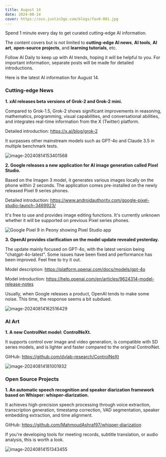 ```yaml
---
title: August 14
date: 2024-08-14
cover: https://oss.justin3go.com/blogs/fav0-001.jpg
---
```


Spend 1 minute every day to get curated cutting-edge AI information.

The content covers but is not limited to **cutting-edge AI news**, **AI tools**, **AI art**, **open-source projects**, and **learning tutorials**, etc.

Follow AI Daily to keep up with AI trends, hoping it will be helpful to you. For important information, separate posts will be made for detailed introductions.

Here is the latest AI information for August 14.

### Cutting-edge News

**1. xAI releases beta versions of Grok-2 and Grok-2 mini.**

Compared to Grok-1.5, Grok-2 shows significant improvements in reasoning, mathematics, programming, visual capabilities, and conversational abilities, and integrates real-time information from the X (Twitter) platform.

Detailed introduction: https://x.ai/blog/grok-2

It surpasses other mainstream models such as GPT-4o and Claude 3.5 in multiple benchmark tests.

![image-20240814153401568](https://cdn.jsdelivr.net/gh/freelander/oss@master/ai-daily/2024-08-14/image-20240814153401568.png)

**2. Google releases a new application for AI image generation called Pixel Studio.**

Based on the Imagen 3 model, it generates various images locally on the phone within 2 seconds. The application comes pre-installed on the newly released Pixel 9 series phones.

Detailed introduction: https://www.androidauthority.com/google-pixel-studio-launch-3469923/

It's free to use and provides image editing functions. It's currently unknown whether it will be supported on previous Pixel series phones.

![Google Pixel 9 in Peony showing Pixel Studio app](https://cdn.jsdelivr.net/gh/freelander/oss@master/ai-daily/2024-08-14/Google-Pixel-9-in-Peony-showing-Pixel-Studio-app.jpg)

**3. OpenAI provides clarification on the model update revealed yesterday.**

The update mainly focused on GPT-4o, with the latest version being "chatgpt-4o-latest". Some issues have been fixed and performance has been improved. Feel free to try it out.

Model description: https://platform.openai.com/docs/models/gpt-4o

Model introduction: https://help.openai.com/en/articles/9624314-model-release-notes

Usually, when Google releases a product, OpenAI tends to make some noise. This time, the response seems a bit subdued.

![image-20240814162516429](https://cdn.jsdelivr.net/gh/freelander/oss@master/ai-daily/2024-08-14/image-20240814162516429.png)

### AI Art

**1. A new ControlNet model: ControlNeXt.**

It supports control over image and video generation, is compatible with SD series models, and is lighter and faster compared to the original ControlNet.

GitHub: https://github.com/dvlab-research/ControlNeXt

![image-20240814181001932](https://cdn.jsdelivr.net/gh/freelander/oss@master/ai-daily/2024-08-14/image-20240814181001932.png)

### Open Source Projects

**1. An automatic speech recognition and speaker diarization framework based on Whisper: whisper-diarization.**

It achieves high-precision speech processing through voice extraction, transcription generation, timestamp correction, VAD segmentation, speaker embedding extraction, and time alignment.

GitHub: https://github.com/MahmoudAshraf97/whisper-diarization

If you're developing tools for meeting records, subtitle translation, or audio analysis, this is worth a look.

![image-20240814151343455](https://cdn.jsdelivr.net/gh/freelander/oss@master/ai-daily/2024-08-14/image-20240814151343455.png)
